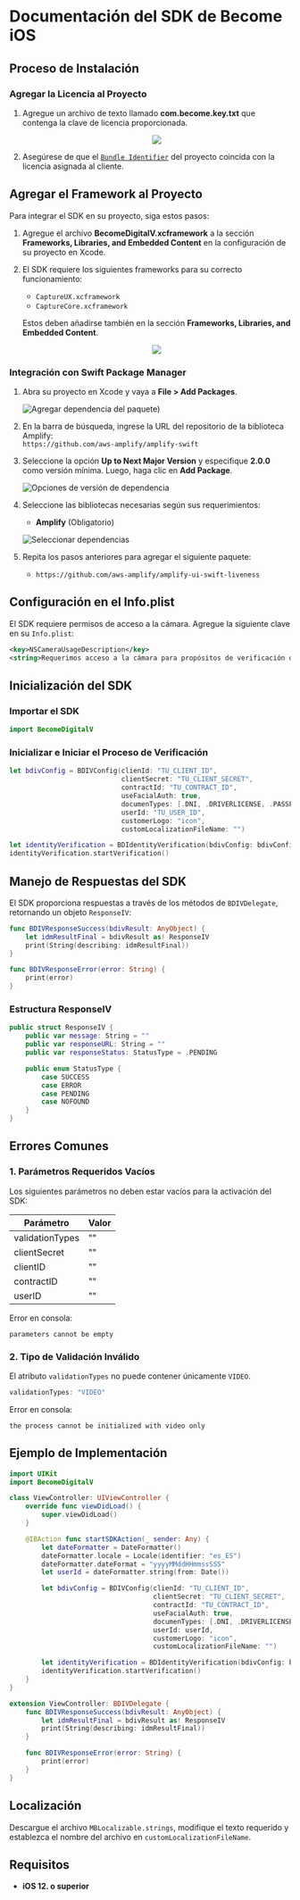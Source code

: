 # Documentación del SDK de Become iOS

## Proceso de Instalación

### Agregar la Licencia al Proyecto

1. Agregue un archivo de texto llamado **com.become.key.txt** que contenga la clave de licencia proporcionada.

   <p align="center">
   <img src="https://github.com/Becomedigital/become_IOS_SDK/blob/master/IMG_4.png">
   </p>

2. Asegúrese de que el [`Bundle Identifier`](https://developer.apple.com/documentation/appstoreconnectapi/bundle_ids) del proyecto coincida con la licencia asignada al cliente.

## Agregar el Framework al Proyecto

Para integrar el SDK en su proyecto, siga estos pasos:

1. Agregue el archivo **BecomeDigitalV.xcframework** a la sección **Frameworks, Libraries, and Embedded Content** en la configuración de su proyecto en Xcode.
2. El SDK requiere los siguientes frameworks para su correcto funcionamiento:
   - `CaptureUX.xcframework`
   - `CaptureCore.xcframework`
   
   Estos deben añadirse también en la sección **Frameworks, Libraries, and Embedded Content**.

   <p align="center">
   <img src="https://github.com/Becomedigital/BecomeDigitalSDKAutDirectPro/blob/main/IMG_2.png">
   </p>

### Integración con Swift Package Manager

1. Abra su proyecto en Xcode y vaya a **File > Add Packages**.
   
   ![Agregar dependencia del paquete](https://github.com/user-attachments/assets/f845c6f2-d235-43a8-a1e3-a796cc1426a4))

2. En la barra de búsqueda, ingrese la URL del repositorio de la biblioteca Amplify:  
   `https://github.com/aws-amplify/amplify-swift`

3. Seleccione la opción **Up to Next Major Version** y especifique **2.0.0** como versión mínima. Luego, haga clic en **Add Package**.

   ![Opciones de versión de dependencia](https://github.com/aws-amplify/amplify-swift/blob/main/readme-images/spm-setup-02-amplify-repo-options.png)

4. Seleccione las bibliotecas necesarias según sus requerimientos:
   - **Amplify** (Obligatorio)
   
   ![Seleccionar dependencias](https://github.com/aws-amplify/amplify-swift/blob/main/readme-images/spm-setup-03-select-dependencies.png)

5. Repita los pasos anteriores para agregar el siguiente paquete:
   - `https://github.com/aws-amplify/amplify-ui-swift-liveness`

## Configuración en el Info.plist

El SDK requiere permisos de acceso a la cámara. Agregue la siguiente clave en su `Info.plist`:

```xml
<key>NSCameraUsageDescription</key>
<string>Requerimos acceso a la cámara para propósitos de verificación de identidad.</string>
```

## Inicialización del SDK

### Importar el SDK

```swift
import BecomeDigitalV
```

### Inicializar e Iniciar el Proceso de Verificación

```swift
let bdivConfig = BDIVConfig(clienId: "TU_CLIENT_ID",
                            clientSecret: "TU_CLIENT_SECRET",
                            contractId: "TU_CONTRACT_ID",
                            useFacialAuth: true,
                            documenTypes: [.DNI, .DRIVERLICENSE, .PASSPORT],
                            userId: "TU_USER_ID",
                            customerLogo: "icon",
                            customLocalizationFileName: "")

let identityVerification = BDIdentityVerification(bdivConfig: bdivConfig, delegate: self)
identityVerification.startVerification()
```

## Manejo de Respuestas del SDK

El SDK proporciona respuestas a través de los métodos de `BDIVDelegate`, retornando un objeto `ResponseIV`:

```swift
func BDIVResponseSuccess(bdivResult: AnyObject) {
    let idmResultFinal = bdivResult as! ResponseIV
    print(String(describing: idmResultFinal))
}

func BDIVResponseError(error: String) {
    print(error)
}
```

### Estructura ResponseIV

```swift
public struct ResponseIV {
    public var message: String = ""
    public var responseURL: String = ""
    public var responseStatus: StatusType = .PENDING

    public enum StatusType {
        case SUCCESS
        case ERROR
        case PENDING
        case NOFOUND
    }
}
```

## Errores Comunes

### 1. Parámetros Requeridos Vacíos

Los siguientes parámetros no deben estar vacíos para la activación del SDK:

| Parámetro       | Valor |
|----------------|-------|
| validationTypes | ""    |
| clientSecret   | ""    |
| clientID       | ""    |
| contractID     | ""    |
| userID         | ""    |

Error en consola:

```text
parameters cannot be empty
```

### 2. Tipo de Validación Inválido

El atributo `validationTypes` no puede contener únicamente `VIDEO`.

```swift
validationTypes: "VIDEO"
```

Error en consola:

```text
the process cannot be initialized with video only
```

## Ejemplo de Implementación

```swift
import UIKit
import BecomeDigitalV

class ViewController: UIViewController {
    override func viewDidLoad() {
        super.viewDidLoad()
    }

    @IBAction func startSDKAction(_ sender: Any) {
        let dateFormatter = DateFormatter()
        dateFormatter.locale = Locale(identifier: "es_ES")
        dateFormatter.dateFormat = "yyyyMMddHHmmssSSS"
        let userId = dateFormatter.string(from: Date())

        let bdivConfig = BDIVConfig(clienId: "TU_CLIENT_ID",
                                    clientSecret: "TU_CLIENT_SECRET",
                                    contractId: "TU_CONTRACT_ID",
                                    useFacialAuth: true,
                                    documenTypes: [.DNI, .DRIVERLICENSE, .PASSPORT],
                                    userId: userId,
                                    customerLogo: "icon",
                                    customLocalizationFileName: "")

        let identityVerification = BDIdentityVerification(bdivConfig: bdivConfig, delegate: self)
        identityVerification.startVerification()
    }
}

extension ViewController: BDIVDelegate {
    func BDIVResponseSuccess(bdivResult: AnyObject) {
        let idmResultFinal = bdivResult as! ResponseIV
        print(String(describing: idmResultFinal))
    }

    func BDIVResponseError(error: String) {
        print(error)
    }
}
```

## Localización

Descargue el archivo `MBLocalizable.strings`, modifique el texto requerido y establezca el nombre del archivo en `customLocalizationFileName`.

## Requisitos

- **iOS 12. o superior**

